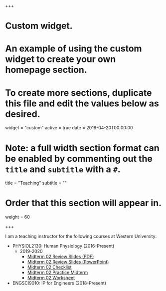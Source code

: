 +++
# Custom widget.
# An example of using the custom widget to create your own homepage section.
# To create more sections, duplicate this file and edit the values below as desired.
widget = "custom"
active = true
date = 2016-04-20T00:00:00

# Note: a full width section format can be enabled by commenting out the `title` and `subtitle` with a `#`.
title = "Teaching"
subtitle = ""

# Order that this section will appear in.
weight = 60

+++

I am a teaching instructor for the following courses at Western University:

- PHYSIOL2130: Human Physiology (2016-Present)
    + 2019-2020
        * <a href="files/class_material/phys2130_2019_2020/midterm_02/midterm_02_review_dec_16_2019_without_answers.pdf" target="_blank\">Midterm 02 Review Slides (PDF)</a>
        * <a href="files/class_material/phys2130_2019_2020/midterm_02/midterm_02_review_dec_16_2019_without_answers.pptx" target="_blank\">Midterm 02 Review Slides (PowerPoint)</a>
        * <a href="files/class_material/phys2130_2019_2020/midterm_02/checklist_midterm_02_Physiology_2130.pdf" target="_blank\">Midterm 02 Checklist</a>
        * <a href="files/class_material/phys2130_2019_2020/midterm_02/practice_midterm_02_Physiology_2130.pdf" target="_blank\">Midterm 02 Practice Midterm</a>
        * <a href="files/class_material/phys2130_2019_2020/midterm_02/worksheet_midterm_02_Physiology_2130.pdf" target="_blank\">Midterm 02 Worksheet</a>
- ENGSCI9010: IP for Engineers (2018-Present)

